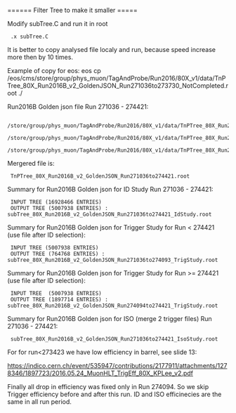 ====== Filter Tree to make it smaller =====

Modify subTree.C and run it in root

     .x subTree.C

It is better to copy analysed file localy and run, because speed increase more then by 10 times.


Example of copy for eos:
     eos cp /eos/cms/store/group/phys_muon/TagAndProbe/Run2016/80X_v1/data/TnPTree_80X_Run2016B_v2_GoldenJSON_Run271036to273730_NotCompleted.root ./


Run2016B Golden json file Run 271036 - 274421:

     /store/group/phys_muon/TagAndProbe/Run2016/80X_v1/data/TnPTree_80X_Run2016B_v2_GoldenJSON_Run271036to273730_NotCompleted.root
     /store/group/phys_muon/TagAndProbe/Run2016/80X_v1/data/TnPTree_80X_Run2016B_v2_GoldenJSON_Run273731_to_274240_IncludingMissingLumi_Completed.root
     /store/group/phys_muon/TagAndProbe/Run2016/80X_v1/data/TnPTree_80X_Run2016B_v2_GoldenJSON_Run274241to274421.root

Mergered file is:

     TnPTree_80X_Run2016B_v2_GoldenJSON_Run271036to274421.root 

Summary for Run2016B Golden json for ID Study Run 271036 - 274421:

     INPUT TREE (16928466 ENTRIES)
     OUTPUT TREE (5007938 ENTRIES) : subTree_80X_Run2016B_v2_GoldenJSON_Run271036to274421_IdStudy.root

Summary for Run2016B Golden json for Trigger Study for Run < 274421 (use file after ID selection):

     INPUT TREE (5007938 ENTRIES)
     OUTPUT TREE (764768 ENTRIES) : subTree_80X_Run2016B_v2_GoldenJSON_Run271036to274093_TrigStudy.root

Summary for Run2016B Golden json for Trigger Study for Run >= 274421 (use file after ID selection):

     INPUT TREE  (5007938 ENTRIES)
     OUTPUT TREE (1897714 ENTRIES) : subTree_80X_Run2016B_v2_GoldenJSON_Run274094to274421_TrigStudy.root

Summary for Run2016B Golden json for ISO (merge 2 trigger files) Run 271036 - 274421:

     subTree_80X_Run2016B_v2_GoldenJSON_Run271036to274421_IsoStudy.root

For for run<273423 we have low efficiency in barrel, see slide 13:
    
https://indico.cern.ch/event/535947/contributions/2177911/attachments/1278346/1897723/2016.05.24_MuonHLT_TrigEff_80X_KPLee_v2.pdf

Finally all drop in efficiency was fixed only in Run 274094. So we skip Trigger efficiency before and after this run. 
ID and ISO efficinecies are the same in all run period.

